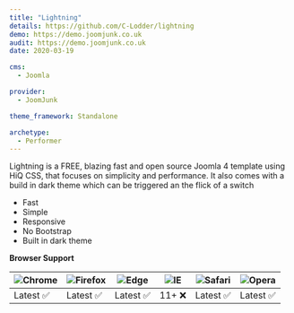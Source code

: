 ```yaml
---
title: "Lightning"
details: https://github.com/C-Lodder/lightning
demo: https://demo.joomjunk.co.uk
audit: https://demo.joomjunk.co.uk
date: 2020-03-19

cms: 
  - Joomla

provider:
  - JoomJunk

theme_framework: Standalone

archetype:
  - Performer
---
```


Lightning is a FREE, blazing fast and open source Joomla 4 template using HiQ CSS, that focuses on simplicity and performance. It also comes with a build in dark theme which can be triggered an the flick of a switch

* Fast
* Simple
* Responsive
* No Bootstrap
* Built in dark theme

**Browser Support**

| ![Chrome](https://raw.github.com/alrra/browser-logos/master/src/chrome/chrome_48x48.png) | ![Firefox](https://raw.github.com/alrra/browser-logos/master/src/firefox/firefox_48x48.png) | ![Edge](https://raw.github.com/alrra/browser-logos/master/src/edge/edge_48x48.png) | ![IE](https://raw.github.com/alrra/browser-logos/master/src/archive/internet-explorer_9-11/internet-explorer_9-11_48x48.png) | ![Safari](https://raw.github.com/alrra/browser-logos/master/src/safari/safari_48x48.png) | ![Opera](https://raw.github.com/alrra/browser-logos/master/src/opera/opera_48x48.png) |
| ---------------------------------------------------------------------------------------- | ------------------------------------------------------------------------------------------- | ---------------------------------------------------------------------------------- | ---------------------------------------------------------------------------------------------------------------------------- | ---------------------------------------------------------------------------------------- | ------------------------------------------------------------------------------------- |
| Latest ✅                                                                                 | Latest ✅                                                                                    | Latest ✅                                                                           | 11+ ❌                                                                                                                        | Latest ✅                                                                                 | Latest ✅                                                                              |